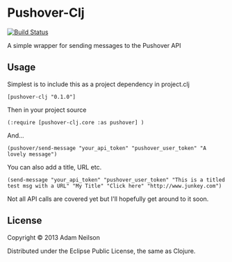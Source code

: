 Pushover-Clj
============

[![Build Status](https://snap-ci.com/adamneilson/pushover-clj/branch/master/build_image)](https://snap-ci.com/adamneilson/pushover-clj/branch/master)

A simple wrapper for sending messages to the Pushover API


## Usage

Simplest is to include this as a project dependency in project.clj

`[pushover-clj "0.1.0"]`

Then in your project source 


    (:require [pushover-clj.core :as pushover] ) 
    
And...

    (pushover/send-message "your_api_token" "pushover_user_token" "A lovely message")
    
You can also add a title, URL etc.

    (send-message "your_api_token" "pushover_user_token" "This is a titled test msg with a URL" "My Title" "Click here" "http://www.junkey.com")

Not all API calls are covered yet but I'll hopefully get around to it soon.

## License

Copyright © 2013 Adam Neilson

Distributed under the Eclipse Public License, the same as Clojure.
